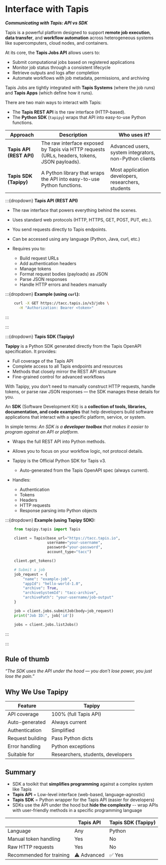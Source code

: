 # Interface with Tapis
***Communicating with Tapis: API vs SDK***

Tapis is a powerful platform designed to support **remote job execution**, **data transfer**, and **workflow automation** across heterogeneous systems like supercomputers, cloud nodes, and containers.

At its core, the **Tapis Jobs API** allows users to:

* Submit computational jobs based on registered applications
* Monitor job status through a consistent lifecycle
* Retrieve outputs and logs after completion
* Automate workflows with job metadata, permissions, and archiving

Tapis Jobs are tightly integrated with **Tapis Systems** (where the job runs) and **Tapis Apps** (which define how it runs).


There are two main ways to interact with Tapis:

* The **Tapis REST API** is the raw interface (HTTP-based).
* The **Python SDK** (`tapipy`) wraps that API into easy-to-use Python functions.

| Approach                 | Description                                                                                  | Who uses it?                                           |
| ------------------------ | -------------------------------------------------------------------------------------------- | ------------------------------------------------------ |
| **Tapis API (REST API)** | The raw interface exposed by Tapis via HTTP requests (URLs, headers, tokens, JSON payloads). | Advanced users, system integrators, non-Python clients |
| **Tapis SDK (Tapipy)**   | A Python library that wraps the API into easy-to-use Python functions.                       | Most application developers, researchers, students     |



:::{dropdown} **Tapis API (REST API)**

* The raw interface that powers everything behind the scenes.
* Uses standard web protocols (HTTP, HTTPS, GET, POST, PUT, etc.).
* You send requests directly to Tapis endpoints.
* Can be accessed using any language (Python, Java, curl, etc.)
* Requires you to:

  * Build request URLs
  * Add authentication headers
  * Manage tokens
  * Format request bodies (payloads) as JSON
  * Parse JSON responses
  * Handle HTTP errors and headers manually

:::{dropdown} **Example (using `curl`):**

```bash
    curl -X GET https://tacc.tapis.io/v3/jobs \
      -H "Authorization: Bearer <token>"
```
:::

:::

:::{dropdown} **Tapis SDK (Tapipy)**

**Tapipy** is a Python SDK generated directly from the Tapis OpenAPI specification. It provides:

* Full coverage of the Tapis API
* Complete access to all Tapis endpoints and resources
* Methods that closely mirror the REST API structure
* Fine-grained control for advanced workflows

With Tapipy, you don’t need to manually construct HTTP requests, handle tokens, or parse raw JSON responses — the SDK manages these details for you.


An **SDK** (Software Development Kit) is a **collection of tools, libraries, documentation, and code examples** that help developers build software applications that interact with a specific platform, service, or system.

In simple terms:
*An SDK is a **developer toolbox** that makes it easier to program against an API or platform.*

* Wraps the full REST API into Python methods.
* Allows you to focus on your workflow logic, not protocol details.
* Tapipy is the Official Python SDK for Tapis v3.
    * Auto-generated from the Tapis OpenAPI spec (always current).
* Handles:

  * Authentication
  * Tokens
  * Headers
  * HTTP requests
  * Response parsing into Python objects


:::{dropdown} **Example (using Tapipy SDK):**

```python
    from tapipy.tapis import Tapis

    client = Tapis(base_url="https://tacc.tapis.io",
                   username="your-username",
                   password="your-password",
                   account_type="tacc")

    client.get_tokens()

    # Submit a job
    job_request = {
        "name": "example-job",
        "appId": "hello-world-1.0",
        "archive": True,
        "archiveSystemId": "tacc-archive",
        "archivePath": "your-username/job-output"
    }

    job = client.jobs.submitJob(body=job_request)
    print("Job ID:", job['id'])

    jobs = client.jobs.listJobs()
```

:::

:::

## Rule of thumb

*“The SDK uses the API under the hood — you don’t lose power, you just lose the pain.”*

## Why We Use Tapipy

| Feature          | Tapipy                              |
| ---------------- | ----------------------------------- |
| API coverage     | 100% (full Tapis API)             |
| Auto-generated   | Always current                    |
| Authentication   | Simplified                        |
| Request building | Pass Python dicts                 |
| Error handling   | Python exceptions                 |
| Suitable for     | Researchers, students, developers |

##  Summary

* SDK a toolkit that **simplifies programming** against a complex system like Tapis
* **Tapis API** = Low-level interface (web-based, language-agnostic)
* **Tapis SDK** = Python wrapper for the Tapis API (easier for developers)
* SDKs use the API under the hood but **hide the complexity** --  wrap APIs with user-friendly methods in a specific programming language

|                          | Tapis API  | Tapis SDK (Tapipy) |
| ------------------------ | ---------- | ------------------ |
| Language                 | Any        | Python             |
| Manual token handling    | Yes        | No                 |
| Raw HTTP requests        | Yes        | No                 |
| Recommended for training | ⚠ Advanced | ✅ Yes              |

